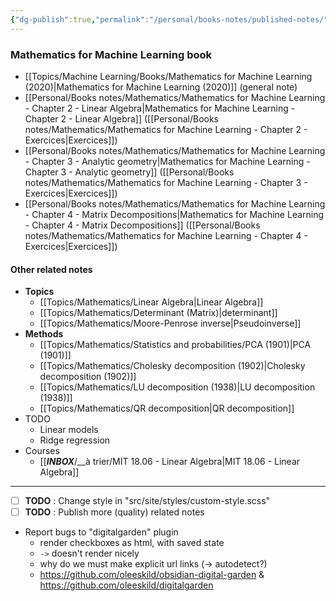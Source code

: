 ```yaml
---
{"dg-publish":true,"permalink":"/personal/books-notes/published-notes/","tags":"gardenEntry"}
---
```


### Mathematics for Machine Learning book

- [[Topics/Machine Learning/Books/Mathematics for Machine Learning (2020)|Mathematics for Machine Learning (2020)]] (general note)
- [[Personal/Books notes/Mathematics/Mathematics for Machine Learning - Chapter 2 - Linear Algebra|Mathematics for Machine Learning - Chapter 2 - Linear Algebra]] ([[Personal/Books notes/Mathematics/Mathematics for Machine Learning - Chapter 2 - Exercices|Exercices]])
- [[Personal/Books notes/Mathematics/Mathematics for Machine Learning - Chapter 3 - Analytic geometry|Mathematics for Machine Learning - Chapter 3 - Analytic geometry]] ([[Personal/Books notes/Mathematics/Mathematics for Machine Learning - Chapter 3 - Exercices|Exercices]])
- [[Personal/Books notes/Mathematics/Mathematics for Machine Learning - Chapter 4 - Matrix Decompositions|Mathematics for Machine Learning - Chapter 4 - Matrix Decompositions]] ([[Personal/Books notes/Mathematics/Mathematics for Machine Learning - Chapter 4 - Exercices|Exercices]])

#### Other related notes
- **Topics**
	- [[Topics/Mathematics/Linear Algebra|Linear Algebra]]
	- [[Topics/Mathematics/Determinant (Matrix)|determinant]]
	- [[Topics/Mathematics/Moore-Penrose inverse|Pseudoinverse]]
- **Methods**
	- [[Topics/Mathematics/Statistics and probabilities/PCA (1901)|PCA (1901)]]
	- [[Topics/Mathematics/Cholesky decomposition (1902)|Cholesky decomposition (1902)]]
	- [[Topics/Mathematics/LU decomposition (1938)|LU decomposition (1938)]]
	- [[Topics/Mathematics/QR decomposition|QR decomposition]]
- TODO
	- Linear models
	- Ridge regression
- Courses
	- [[___INBOX___/__à trier/MIT 18.06 - Linear Algebra|MIT 18.06 - Linear Algebra]]

---
- [ ] **TODO** : Change style in "src/site/styles/custom-style.scss"
- [ ] **TODO** : Publish more (quality) related notes
- Report bugs to "digitalgarden" plugin
	- render checkboxes as html, with saved state
	- `->` doesn't render nicely
	- why do we must make explicit url links (-> autodetect?)
	- https://github.com/oleeskild/obsidian-digital-garden & https://github.com/oleeskild/digitalgarden
